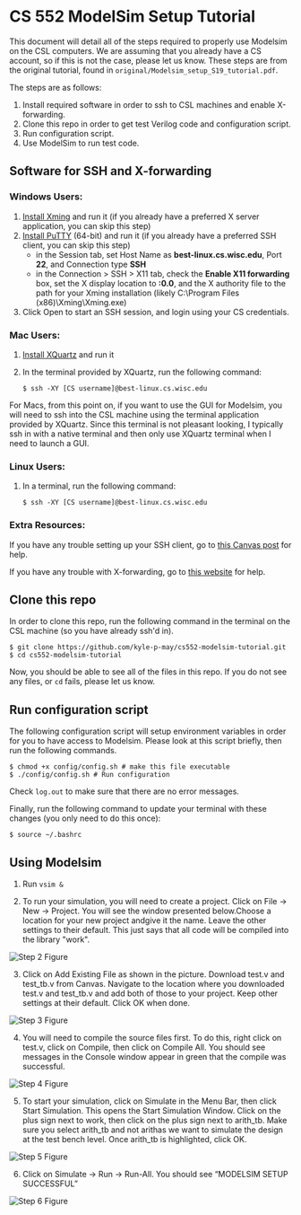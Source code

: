 # CS 552 ModelSim Setup Tutorial
This document will detail all of the steps required to properly use Modelsim on the CSL computers. We are assuming that you already have a CS account, so if this is not the case, please let us know.
These steps are from the original tutorial, found in `original/Modelsim_setup_S19_tutorial.pdf`.

The steps are as follows:
1. Install required software in order to ssh to CSL machines and enable X-forwarding.
2. Clone this repo in order to get test Verilog code and configuration script.
3. Run configuration script.
4. Use ModelSim to run test code.

## Software for SSH and X-forwarding

### Windows Users:
1. [Install Xming](https://sourceforge.net/projects/xming/) and run it (if you already have a preferred X server application, you can skip this step)
2. [Install PuTTY](https://www.chiark.greenend.org.uk/~sgtatham/putty/latest.html) (64-bit) and run it (if you already have a preferred SSH client, you can skip this step)
	* in the Session tab, set Host Name as **best-linux.cs.wisc.edu**, Port **22**, and Connection type **SSH**
	* in the Connection > SSH > X11 tab, check the **Enable X11 forwarding** box, set the X display location to **:0.0**, and the X authority file to the path for your Xming installation (likely C:\Program Files (x86)\Xming\Xming.exe)
3. 	Click Open to start an SSH session, and login using your CS credentials.

### Mac Users:
1. [Install XQuartz](https://www.xquartz.org/) and run it
2. In the terminal provided by XQuartz, run the following command:

       $ ssh -XY [CS username]@best-linux.cs.wisc.edu

For Macs, from this point on, if you want to use the GUI for Modelsim, you will need to ssh into the CSL machine using the terminal application provided by XQuartz. Since this terminal is not pleasant looking, I typically ssh in with a native terminal and then only use XQuartz terminal when I need to launch a GUI.

### Linux Users:
1. In a terminal, run the following command:

       $ ssh -XY [CS username]@best-linux.cs.wisc.edu

### Extra Resources:
If you have any trouble setting up your SSH client, go to [this Canvas post](https://canvas.wisc.edu/courses/176728/pages/using-mentor-remotely?module_item_id=2347997) for help.

If you have any trouble with X-forwarding, go to [this website](https://sites.google.com/wisc.edu/modelsim-x-forwarding) for help.

## Clone this repo
In order to clone this repo, run the following command in the terminal on the CSL machine (so you have already ssh'd in).

    $ git clone https://github.com/kyle-p-may/cs552-modelsim-tutorial.git 
    $ cd cs552-modelsim-tutorial

Now, you should be able to see all of the files in this repo. If you do not see any files, or `cd` fails, please let us know.

## Run configuration script
The following configuration script will setup environment variables in order for you to have access to Modelsim. Please look at this script briefly, then run the following commands.

    $ chmod +x config/config.sh # make this file executable
    $ ./config/config.sh # Run configuration

Check `log.out` to make sure that there are no error messages.

Finally, run the following command to update your terminal with these changes (you only need to do this once):

    $ source ~/.bashrc


## Using Modelsim
1. Run `vsim &`

2. To run your simulation, you will need to create a project. Click on File -> New -> Project. You will see the window presented below.Choose a location for your new project andgive it the name. Leave the other settings to their default. This just says that all code will be compiled into the library "work". 

![Step 2 Figure](https://github.com/kyle-p-may/cs552-modelsim-tutorial/blob/master/figures/step5.png)

3. Click on Add Existing File as shown in the picture. Download test.v and test\_tb.v from Canvas. Navigate to the location where you downloaded test.v and test\_tb.v and add both of those to your project. Keep other settings at their default. Click OK when done. 

![Step 3 Figure](https://github.com/kyle-p-may/cs552-modelsim-tutorial/blob/master/figures/step6.png)

4. You will need to compile the source files first. To do this, right click on test.v, click on Compile, then click on Compile All. You should see messages in the Console window appear in green that the compile was successful. 

![Step 4 Figure](https://github.com/kyle-p-may/cs552-modelsim-tutorial/blob/master/figures/step7.png)

5. To start your simulation, click on Simulate in the Menu Bar, then click Start Simulation. This opens the Start Simulation Window. Click on the plus sign next to work, then click on the plus sign next to arith\_tb. Make sure you select arith\_tb and not arithas we want to simulate the design at the test bench level. Once arith\_tb is highlighted, click OK. 

![Step 5 Figure](https://github.com/kyle-p-may/cs552-modelsim-tutorial/blob/master/figures/step8.png)

6. Click on Simulate → Run → Run-All. You should see “MODELSIM SETUP SUCCESSFUL” 

![Step 6 Figure](https://github.com/kyle-p-may/cs552-modelsim-tutorial/blob/master/figures/step9.png)
